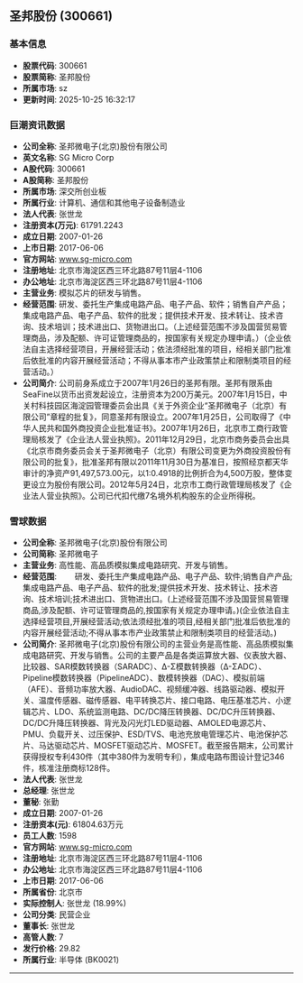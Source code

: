 ## 圣邦股份 (300661)

### 基本信息

- **股票代码**: 300661
- **股票简称**: 圣邦股份
- **所属市场**: sz
- **更新时间**: 2025-10-25 16:32:17

### 巨潮资讯数据

- **公司全称**: 圣邦微电子(北京)股份有限公司
- **英文名称**: SG Micro Corp
- **A股代码**: 300661
- **A股简称**: 圣邦股份
- **所属市场**: 深交所创业板
- **所属行业**: 计算机、通信和其他电子设备制造业
- **法人代表**: 张世龙
- **注册资本(万元)**: 61791.2243
- **成立日期**: 2007-01-26
- **上市日期**: 2017-06-06
- **官方网站**: www.sg-micro.com
- **注册地址**: 北京市海淀区西三环北路87号11层4-1106
- **办公地址**: 北京市海淀区西三环北路87号11层4-1106
- **主营业务**: 模拟芯片的研发与销售。
- **经营范围**: 研发、委托生产集成电路产品、电子产品、软件；销售自产产品；集成电路产品、电子产品、软件的批发；提供技术开发、技术转让、技术咨询、技术培训；技术进出口、货物进出口。（上述经营范围不涉及国营贸易管理商品，涉及配额、许可证管理商品的，按国家有关规定办理申请。）（企业依法自主选择经营项目，开展经营活动；依法须经批准的项目，经相关部门批准后依批准的内容开展经营活动；不得从事本市产业政策禁止和限制类项目的经营活动。）
- **公司简介**: 公司前身系成立于2007年1月26日的圣邦有限。圣邦有限系由SeaFine以货币出资发起设立，注册资本为200万美元。2007年1月15日，中关村科技园区海淀园管理委员会出具《关于外资企业“圣邦微电子（北京）有限公司”章程的批复》，同意圣邦有限设立。2007年1月25日，公司取得了《中华人民共和国外商投资企业批准证书》。2007年1月26日，北京市工商行政管理局核发了《企业法人营业执照》。2011年12月29日，北京市商务委员会出具《北京市商务委员会关于圣邦微电子（北京）有限公司变更为外商投资股份有限公司的批复》，批准圣邦有限以2011年11月30日为基准日，按照经京都天华审计的净资产91,497,573.00元，以1:0.4918的比例折合为4,500万股，整体变更设立为股份有限公司。2012年5月24日，北京市工商行政管理局核发了《企业法人营业执照》。公司已代扣代缴7名境外机构股东的企业所得税。

### 雪球数据

- **公司全称**: 圣邦微电子(北京)股份有限公司
- **公司简称**: 圣邦微电子
- **主营业务**: 高性能、高品质模拟集成电路研究、开发与销售。
- **经营范围**: 　　研发、委托生产集成电路产品、电子产品、软件;销售自产产品;集成电路产品、电子产品、软件的批发;提供技术开发、技术转让、技术咨询、技术培训;技术进出口、货物进出口。(上述经营范围不涉及国营贸易管理商品,涉及配额、许可证管理商品的,按国家有关规定办理申请。)(企业依法自主选择经营项目,开展经营活动;依法须经批准的项目,经相关部门批准后依批准的内容开展经营活动;不得从事本市产业政策禁止和限制类项目的经营活动。)
- **公司简介**: 圣邦微电子(北京)股份有限公司的主营业务是高性能、高品质模拟集成电路研究、开发与销售。公司的主要产品是各类运算放大器、仪表放大器、比较器、SAR模数转换器（SARADC）、Δ-Σ模数转换器（Δ-ΣADC）、Pipeline模数转换器（PipelineADC）、数模转换器（DAC）、模拟前端（AFE）、音频功率放大器、AudioDAC、视频缓冲器、线路驱动器、模拟开关、温度传感器、磁传感器、电平转换芯片、接口电路、电压基准芯片、小逻辑芯片、LDO、系统监测电路、DC/DC降压转换器、DC/DC升压转换器、DC/DC升降压转换器、背光及闪光灯LED驱动器、AMOLED电源芯片、PMU、负载开关、过压保护、ESD/TVS、电池充放电管理芯片、电池保护芯片、马达驱动芯片、MOSFET驱动芯片、MOSFET。截至报告期末，公司累计获得授权专利430件（其中380件为发明专利），集成电路布图设计登记346件，核准注册商标128件。
- **法人代表**: 张世龙
- **总经理**: 张世龙
- **董秘**: 张勤
- **成立日期**: 2007-01-26
- **注册资本(元)**: 61804.63万元
- **员工人数**: 1598
- **官方网站**: www.sg-micro.com
- **注册地址**: 北京市海淀区西三环北路87号11层4-1106
- **办公地址**: 北京市海淀区西三环北路87号11层4-1106
- **上市日期**: 2017-06-06
- **所属省份**: 北京市
- **实际控制人**: 张世龙 (18.99%)
- **公司分类**: 民营企业
- **董事长**: 张世龙
- **高管人数**: 7
- **发行价格**: 29.82
- **所属行业**: 半导体 (BK0021)

---